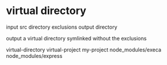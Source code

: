 virtual directory
=================

input
  src directory
  exclusions
  output directory

output
  a virtual directory symlinked without the exclusions
  

virtual-directory virtual-project my-project node_modules/execa node_modules/express
